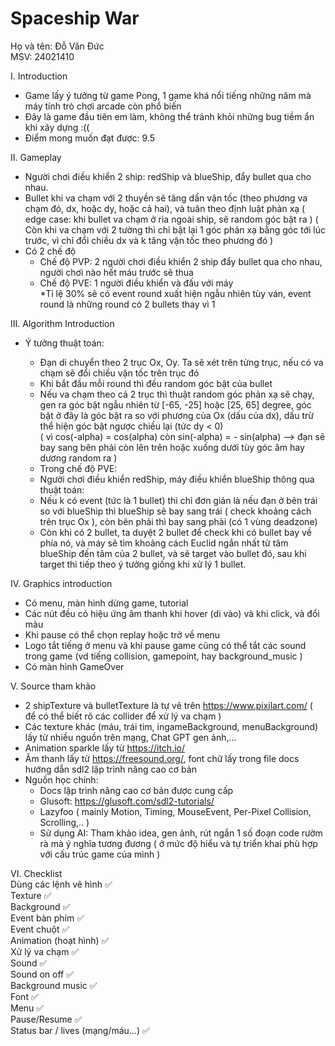 # Spaceship War
Họ và tên: Đỗ Văn Đức<br>
MSV: 24021410

I. Introduction
- Game lấy ý tưởng từ game Pong, 1 game khá nổi tiếng những năm mà máy tính trò chơi arcade còn phổ biến
- Đây là game đầu tiên em làm, không thể tránh khỏi những bug tiềm ẩn khi xây dựng :((
- Điểm mong muốn đạt được: 9.5

II. Gameplay
- Người chơi điều khiển 2 ship: redShip và blueShip, đẩy bullet qua cho nhau.
- Bullet khi va chạm với 2 thuyền sẽ tăng dần vận tốc (theo phương va chạm đó, dx, hoặc dy, hoặc cả hai), và tuân theo định luật phản xạ ( edge case: khi bullet va chạm ở rìa ngoài ship, sẽ random góc bật ra )
  ( Còn khi va chạm với 2 tường thì chỉ bật lại 1 góc phản xạ bằng góc tới lúc trước, vì chỉ đổi chiều dx và k tăng vận tốc theo phương đó )
- Có 2 chế độ
  + Chế độ PVP: 2 người chơi điều khiển 2 ship đẩy bullet qua cho nhau, người chơi nào hết máu trước sẽ thua
  + Chế độ PVE: 1 người điều khiển và đấu với máy<br>*Tỉ lệ 30% sẽ có event round xuất hiện ngẫu nhiên tùy ván, event round là những round có 2 bullets thay vì 1

III. Algorithm Introduction
- Ý tưởng thuật toán:
  + Đạn di chuyển theo 2 trục Ox, Oy. Ta sẽ xét trên từng trục, nếu có va chạm sẽ đổi chiều vận tốc trên trục đó
  + Khi bắt đầu mỗi round thì đều random góc bật của bullet
  + Nếu va chạm theo cả 2 trục thì thuật random góc phản xạ sẽ chạy, gen ra góc bật ngẫu nhiên từ [-65, -25] hoặc [25, 65] degree, góc bật ở đây là góc bật ra so với phương của Ox (dấu của dx), dấu trừ thể hiện góc bật ngược chiều lại (tức dy < 0) <br>
  ( vì cos(-alpha) = cos(alpha) còn sin(-alpha) = - sin(alpha) --> đạn sẽ bay sang bên phải còn lên trên hoặc xuống dưới tùy góc âm hay dương random ra )

  * Trong chế độ PVE:
  - Người chơi điều khiển redShip, máy điều khiển blueShip thông qua thuật toán:
  + Nếu k có event (tức là 1 bullet) thì chỉ đơn giản là nếu đạn ở bên trái so với blueShip thì blueShip sẽ bay sang trái ( check khoảng cách trên trục Ox ), còn bên phải thì bay sang phải (có 1 vùng deadzone)
  + Còn khi có 2 bullet, ta duyệt 2 bullet để check khi có bullet bay về phía nó, và máy sẽ tìm khoảng cách Euclid ngắn nhất từ tâm blueShip đến tâm của 2 bullet, và sẽ target vào bullet đó, sau khi target thì tiếp theo ý tưởng giống khi xử lý 1 bullet.

IV. Graphics introduction
- Có menu, màn hình dừng game, tutorial
- Các nút đều có hiệu ứng âm thanh khi hover (di vào) và khi click, và đổi màu
- Khi pause có thể chọn replay hoặc trở về menu
- Logo tắt tiếng ở menu và khi pause game cũng có thể tắt các sound trong game (vd tiếng collision, gamepoint, hay background_music )
- Có màn hình GameOver

V. Source tham khảo
- 2 shipTexture và bulletTexture là tự vẽ trên https://www.pixilart.com/ ( để có thể biết rõ các collider để xử lý va chạm )
- Các texture khác (máu, trái tim, ingameBackground, menuBackground) lấy từ nhiều nguồn trên mạng, Chat GPT gen ảnh,...
- Animation sparkle lấy từ https://itch.io/
- Âm thanh lấy từ https://freesound.org/, font chữ lấy trong file docs hướng dẫn sdl2 lập trình nâng cao cơ bản
- Nguồn học chính:
  + Docs lập trình nâng cao cơ bản được cung cấp
  + Glusoft: https://glusoft.com/sdl2-tutorials/
  + Lazyfoo ( mainly Motion, Timing, MouseEvent, Per-Pixel Collision, Scrolling,.. )
  + Sử dụng AI: Tham khảo idea, gen ảnh, rút ngắn 1 số đoạn code rườm rà mà ý nghĩa tương đương ( ở mức độ hiểu và tự triển khai phù hợp với cấu trúc game của mình )

VI. Checklist<br>
Dùng các lệnh vẽ hình ✅<br>
Texture ✅<br>
Background ✅<br>
Event bàn phím ✅<br>
Event chuột ✅<br>
Animation (hoạt hình) ✅<br>
Xử lý va chạm ✅<br>
Sound ✅<br>
Sound on off ✅<br>
Background music ✅<br>
Font ✅<br>
Menu ✅<br>
Pause/Resume ✅<br>
Status bar / lives (mạng/máu...) ✅

